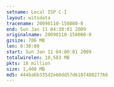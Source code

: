 ```yaml
---
setname: Local ISP C-I
layout: witsdata
tracename: 20090110-150000-0
end: Sun Jan 11 04:30:01 2009
originalname: 20090110-150000-0
gzsize: 706 MB
len: 0:30:00
start: Sun Jan 11 04:00:01 2009
totalwirelen: 10,583 MB
pkts: 18 million
size: 1,400 MB
md5: 444ba6b335d2e60dd57d610748027766
---
```

